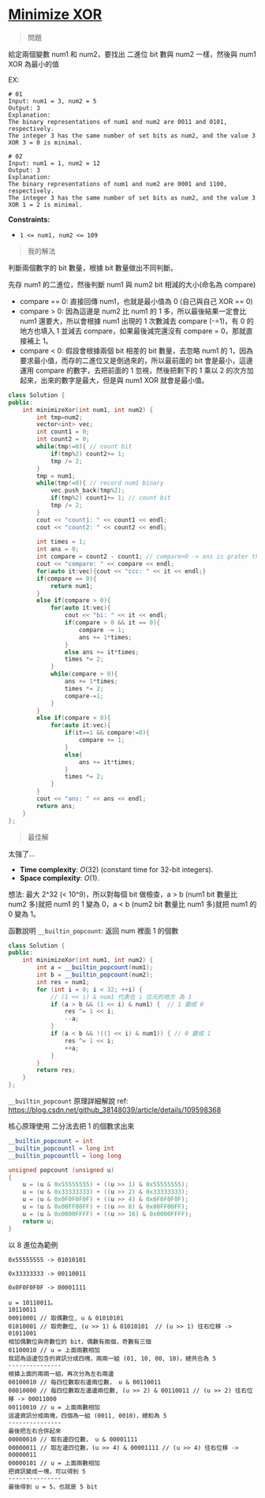 # [Minimize XOR](https://leetcode.com/submissions/detail/1509476933/)

> 問題

給定兩個變數 num1 和 num2，要找出 二進位 bit 數與 num2 一樣，然後與 num1 XOR 為最小的值

EX:

```
# 01
Input: num1 = 3, num2 = 5
Output: 3
Explanation:
The binary representations of num1 and num2 are 0011 and 0101, respectively.
The integer 3 has the same number of set bits as num2, and the value 3 XOR 3 = 0 is minimal.

# 02
Input: num1 = 1, num2 = 12
Output: 3
Explanation:
The binary representations of num1 and num2 are 0001 and 1100, respectively.
The integer 3 has the same number of set bits as num2, and the value 3 XOR 1 = 2 is minimal.
```

**Constraints:**

- `1 <= num1, num2 <= 109`

> 我的解法

判斷兩個數字的 bit 數量，根據 bit 數量做出不同判斷。

先存 num1 的二進位，然後判斷 num1 與 num2 bit 相減的大小(命名為 compare)

* compare == 0: 直接回傳 num1，也就是最小值為 0 (自己與自己 XOR == 0)
* compare > 0: 因為這邊是 num2 比 num1 的 1 多，所以最後結果一定會比 num1 還要大，所以會根據 num1 出現的 1 次數減去 compare (-=1)，有 0 的地方也填入 1 並減去 compare，如果最後減完還沒有 compare = 0，那就直接補上 1。
* compare < 0: 假設會根據兩個 bit 相差的 bit 數量，去忽略 num1 的 1，因為要求最小值，而存的二進位又是倒過來的，所以最前面的 bit 會是最小，這邊運用 compare 的數字，去把前面的 1 忽視，然後把剩下的 1 乘以 2 的次方加起來，出來的數字是最大，但是與 num1 XOR 就會是最小值。

```c++
class Solution {
public:
    int minimizeXor(int num1, int num2) {
        int tmp=num2;
        vector<int> vec;
        int count1 = 0;
        int count2 = 0;
        while(tmp!=0){ // count bit 
            if(tmp%2) count2+= 1;
            tmp /= 2;
        }
        tmp = num1;
        while(tmp!=0){ // record num1 binary
            vec.push_back(tmp%2);
            if(tmp%2) count1+= 1; // count bit
            tmp /= 2;
        }
        cout << "count1: " << count1 << endl;
        cout << "count2: " << count2 << endl;
        
        int times = 1;
        int ans = 0;
        int compare = count2 - count1; // compare>0 -> ans is grater than num1
        cout << "compare: " << compare << endl;
        for(auto it:vec){cout << "ccc: " << it << endl;}
        if(compare == 0){
            return num1;
        }
        else if(compare > 0){
            for(auto it:vec){
                cout << "bi: " << it << endl; 
                if(compare > 0 && it == 0){
                    compare -= 1;
                    ans += 1*times;
                }
                else ans += it*times;
                times *= 2;
            }
            while(compare > 0){
                ans += 1*times;
                times *= 2;
                compare-=1;
            }
        }
        else if(compare < 0){
            for(auto it:vec){
                if(it==1 && compare!=0){
                    compare += 1;
                }
                else{
                    ans += it*times;
                }
                times *= 2;
            }
        }
        cout << "ans: " << ans << endl;
        return ans;
    }
};
```





> 最佳解

太強了...

- **Time complexity**: *O*(32) (constant time for 32-bit integers).
- **Space complexity**: *O*(1).

想法:  最大 2^32 (< 10^9)，所以對每個 bit 做檢查，a > b (num1 bit 數量比 num2 多)就把 num1 的 1 變為 0，a < b (num2 bit 數量比 num1 多)就把 num1 的 0 變為 1。

函數說明 `__builtin_popcount`: 返回 num 裡面 1 的個數

```c++
class Solution {
public:
    int minimizeXor(int num1, int num2) {
        int a = __builtin_popcount(num1);
        int b = __builtin_popcount(num2);
        int res = num1;
        for (int i = 0; i < 32; ++i) {
            // (1 << i) & num1 代表在 i 位元的地方 為 1
            if (a > b && (1 << i) & num1) {  // 1 變成 0
                res ^= 1 << i;
                --a;
            }
            if (a < b && !((1 << i) & num1)) { // 0 變成 1
                res ^= 1 << i;
                ++a;
            }
        }
        return res;
    }
};
```



`__builtin_popcount` 原理詳細解說 ref: https://blog.csdn.net/github_38148039/article/details/109598368

核心原理使用 二分法去把 1 的個數求出來

```c++
__builtin_popcount = int
__builtin_popcountl = long int
__builtin_popcountll = long long
```



```c++
unsigned popcount (unsigned u)
{
    u = (u & 0x55555555) + ((u >> 1) & 0x55555555);
    u = (u & 0x33333333) + ((u >> 2) & 0x33333333);
    u = (u & 0x0F0F0F0F) + ((u >> 4) & 0x0F0F0F0F);
    u = (u & 0x00FF00FF) + ((u >> 8) & 0x00FF00FF);
    u = (u & 0x0000FFFF) + ((u >> 16) & 0x0000FFFF);
    return u;
}
```





以 8 進位為範例

`0x55555555 -> 01010101`

`0x33333333 -> 00110011`

`0x0F0F0F0F -> 00001111`

```
u = 10110011。
10110011
00010001 // 取偶數位, u & 01010101
01010001 // 取奇數位, (u >> 1) & 01010101  // (u >> 1) 往右位移 -> 01011001
相加偶數位與奇數位的 bit，偶數有兩個，奇數有三個
01100010 // u = 上面兩數相加
我認為這邊包含的資訊分成四塊，兩兩一組 (01, 10, 00, 10)，總共合為 5
---------------
根據上面的兩兩一組，再次分為左右兩邊
00100010 // 每四位數取右邊兩位數， u & 00110011
00010000 // 每四位數取左邊邊兩位數, (u >> 2) & 00110011 // (u >> 2) 往右位移 -> 00011000
00110010 // u = 上面兩數相加
這邊資訊分成兩塊，四個為一組 (0011, 0010)，總和為 5
---------------
最後把左右合併起來
00000010 // 取右邊四位數， u & 00001111 
00000011 // 取左邊四位數，(u >> 4) & 00001111 // (u >> 4) 往右位移 -> 00000011
00000101 // u = 上面兩數相加
把資訊變成一塊，可以得到 5
---------------
最後得到 u = 5，也就是 5 bit
```

